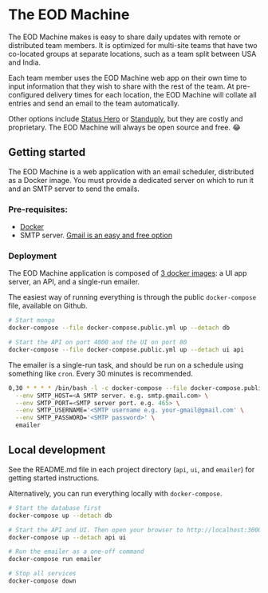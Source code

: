 # The EOD Machine

The EOD Machine makes is easy to share daily updates with remote or distributed team members. It is optimized for multi-site teams that have two co-located groups at separate locations, such as a team split between USA and India.

Each team member uses the EOD Machine web app on their own time to input information that they wish to share with the rest of the team. At pre-configured delivery times for each location, the EOD Machine will collate all entries and send an email to the team automatically.

Other options include [Status Hero](https://statushero.com/) or [Standuply](https://standuply.com/), but they are costly and proprietary. The EOD Machine will always be open source and free. :joy:

## Getting started

The EOD Machine is a web application with an email scheduler, distributed as a Docker image. You must provide a dedicated server on which to run it and an SMTP server to send the emails.

### Pre-requisites:

- [Docker](https://docs.docker.com/)
- SMTP server. [Gmail is an easy and free option](https://support.google.com/a/answer/176600?hl=en)

### Deployment

The EOD Machine application is composed of [3 docker images](https://hub.docker.com/r/ryanoglesby08/eod-machine/): a UI app server, an API, and a single-run emailer.

The easiest way of running everything is through the public `docker-compose` file, available on Github.

```bash
# Start mongo
docker-compose --file docker-compose.public.yml up --detach db

# Start the API on port 4000 and the UI on port 80
docker-compose --file docker-compose.public.yml up --detach ui api
```

The emailer is a single-run task, and should be run on a schedule using something like `cron`. Every 30 minutes is recommended.

```bash
0,30 * * * * /bin/bash -l -c docker-compose --file docker-compose.public.yml run \
  --env SMTP_HOST=<A SMTP server. e.g. smtp.gmail.com> \
  --env SMTP_PORT=<SMTP server port. e.g. 465> \
  --env SMTP_USERNAME='<SMTP username e.g. your-gmail@gmail.com' \
  --env SMTP_PASSWORD='<SMTP password>' \
  emailer
```

## Local development

See the README.md file in each project directory (`api`, `ui`, and `emailer`) for getting started instructions.

Alternatively, you can run everything locally with `docker-compose`.

```bash
# Start the database first
docker-compose up --detach db

# Start the API and UI. Then open your browser to http://localhost:3000
docker-compose up --detach api ui

# Run the emailer as a one-off command
docker-compose run emailer

# Stop all services
docker-compose down
```
